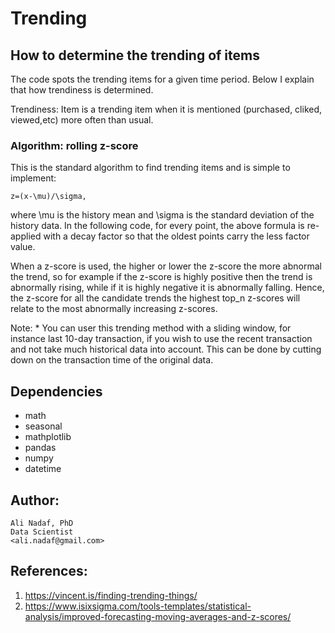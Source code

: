 # Trending
## How to determine the trending of items
The code spots the trending items for a given time period. Below I explain that how trendiness is determined.

Trendiness: Item is a trending item when it is mentioned (purchased, cliked, viewed,etc) more often than usual. 

### Algorithm: rolling z-score
This is the standard algorithm to find trending items and is simple to implement:
```
z=(x-\mu)/\sigma,
```
where \mu is the history mean and \sigma is the standard deviation of the history data. In the following code, for every point,
the above formula is re-applied with a decay factor so that the oldest points carry the less factor value. 

When a z-score is used, the higher or lower the z-score the more abnormal the trend, so for example if the z-score is highly
 positive then the trend is abnormally rising, while if it is highly negative it is abnormally falling. Hence, the z-score
  for all the candidate trends the highest top_n z-scores will relate to the most abnormally increasing z-scores.
  
Note:
    * You can user this trending method with a sliding window, for instance last 10-day transaction, if you wish to use the 
    recent transaction and not take much historical data into account. This can be done by cutting down on the transaction time 
    of the original data.
## Dependencies
 - math
 - seasonal
 - mathplotlib
 - pandas
 - numpy
 - datetime

## Author: 
```
Ali Nadaf, PhD
Data Scientist
<ali.nadaf@gmail.com>
```
## References:
1. https://vincent.is/finding-trending-things/
2. https://www.isixsigma.com/tools-templates/statistical-analysis/improved-forecasting-moving-averages-and-z-scores/
